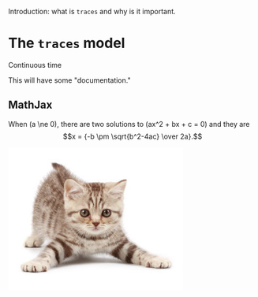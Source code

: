 
Introduction: what is `traces` and why is it important.

# The `traces` model

Continuous time

This will have some "documentation."

## MathJax

When \(a \ne 0\), there are two solutions to \(ax^2 + bx + c = 0\) and they are
$$x = {-b \pm \sqrt{b^2-4ac} \over 2a}.$$

![screenshot](img/cat.jpg)
